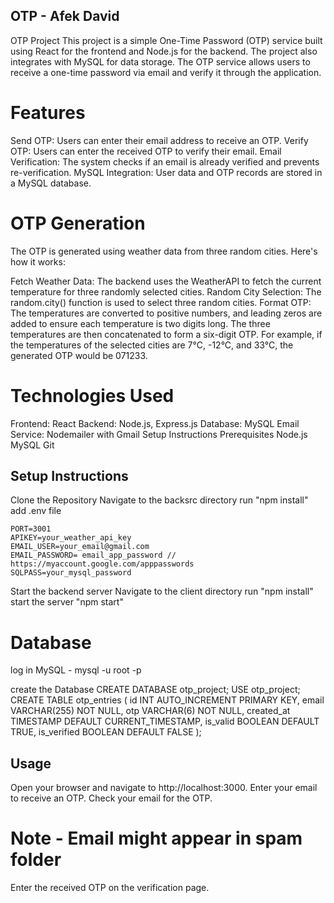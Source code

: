 ## OTP - Afek David
OTP Project
This project is a simple One-Time Password (OTP) service built using React for the frontend and Node.js for the backend. The project also integrates with MySQL for data storage. The OTP service allows users to receive a one-time password via email and verify it through the application.

# Features
Send OTP: Users can enter their email address to receive an OTP.
Verify OTP: Users can enter the received OTP to verify their email.
Email Verification: The system checks if an email is already verified and prevents re-verification.
MySQL Integration: User data and OTP records are stored in a MySQL database.

# OTP Generation
The OTP is generated using weather data from three random cities. Here's how it works:

Fetch Weather Data: The backend uses the WeatherAPI to fetch the current temperature for three randomly selected cities.
Random City Selection: The random.city() function is used to select three random cities.
Format OTP: The temperatures are converted to positive numbers, and leading zeros are added to ensure each temperature is two digits long. The three temperatures are then concatenated to form a six-digit OTP.
For example, if the temperatures of the selected cities are 7°C, -12°C, and 33°C, the generated OTP would be 071233.

# Technologies Used
Frontend: React
Backend: Node.js, Express.js
Database: MySQL
Email Service: Nodemailer with Gmail
Setup Instructions
Prerequisites
Node.js
MySQL
Git


## Setup Instructions
Clone the Repository
Navigate to the backsrc directory
run "npm install"
add .env file

    PORT=3001
    APIKEY=your_weather_api_key
    EMAIL_USER=your_email@gmail.com
    EMAIL_PASSWORD= email_app_password //  https://myaccount.google.com/apppasswords
    SQLPASS=your_mysql_password

Start the backend server
Navigate to the client directory
run "npm install"
start the server "npm start"

# Database
log in MySQL - 
mysql -u root -p

create the Database
CREATE DATABASE otp_project;
USE otp_project;
CREATE TABLE otp_entries (
    id INT AUTO_INCREMENT PRIMARY KEY,
    email VARCHAR(255) NOT NULL,
    otp VARCHAR(6) NOT NULL,
    created_at TIMESTAMP DEFAULT CURRENT_TIMESTAMP,
    is_valid BOOLEAN DEFAULT TRUE,
    is_verified BOOLEAN DEFAULT FALSE
);

## Usage
Open your browser and navigate to http://localhost:3000.
Enter your email to receive an OTP.
Check your email for the OTP.
# Note - Email might appear in spam folder
Enter the received OTP on the verification page.
